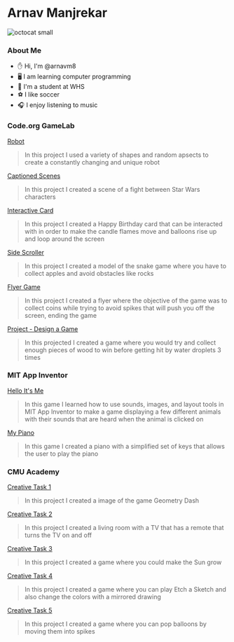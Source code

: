 # Arnav Manjrekar

![octocat small](https://github.com/arnavm8/Arnav-Manjrekar/assets/146843617/088aded6-2523-4257-8e75-81378eb8cee1)

### About Me

- ✋ Hi, I'm @arnavm8
- 🖥️ I am learning computer programming
- 🏫 I'm a student at WHS
- ⚽ I like soccer
- 🎧 I enjoy listening to music

### Code.org GameLab

[Robot](https://arnavm8.github.io/Robot/)
> In this project I used a variety of shapes and random apsects to create a constantly changing and unique robot

[Captioned Scenes](https://studio.code.org/projects/gamelab/PpS_57vzyegXUKlqSPv4fD0coqGoYKvq_dD-kJVkVLE)
> In this project I created a scene of a fight between Star Wars characters

[Interactive Card](https://studio.code.org/projects/gamelab/AOuEW30j20frgFVd2zBgWVUcDLeR5T9InQJzI7bPDsk)
> In this project I created a Happy Birthday card that can be interacted with in order to make the candle flames move and balloons rise up and loop around the screen

[Side Scroller](https://studio.code.org/projects/gamelab/2k9g27nsfadFjb2_P9zIOd6eGYeUVFv76emfC3RmFiw)
> In this project I created a model of the snake game where you have to collect apples and avoid obstacles like rocks

[Flyer Game](https://studio.code.org/projects/gamelab/OBQlIoUJ1JLV7nYOjsIiSpJhToWIQy5ayrEnRHlM9t8)
> In this project I created a flyer where the objective of the game was to collect coins while trying to avoid spikes that will push you off the screen, ending the game

[Project - Design a Game](https://studio.code.org/projects/gamelab/hB_RTDPtb6jCBML5r0BsZjllNTmu5NawYwW6sULR1P0)
> In this projected I created a game where you would try and collect enough pieces of wood to win before getting hit by water droplets 3 times

### MIT App Inventor

[Hello It's Me](https://ai2.appinventor.mit.edu/#4784477257465856)
> In this game I learned how to use sounds, images, and layout tools in MIT App Inventor to make a game displaying a few different animals with their sounds that are heard when the animal is clicked on

[My Piano](https://ai2.appinventor.mit.edu/#5974483770671104)
> In this game I created a piano with a simplified set of keys that allows the user to play the piano

### CMU Academy

[Creative Task 1](https://academy.cs.cmu.edu/sharing/skyBlueAlligator3201)
> In this project I created a image of the game Geometry Dash

[Creative Task 2](https://academy.cs.cmu.edu/sharing/siennaWolf3439)
> In this project I created a living room with a TV that has a remote that turns the TV on and off

[Creative Task 3](https://academy.cs.cmu.edu/sharing/siennaZebra3015)
> In this project I created a game where you could make the Sun grow

[Creative Task 4](https://academy.cs.cmu.edu/sharing/brownWolf5675)
> In this project I created a game where you can play Etch a Sketch and also change the colors with a mirrored drawing

[Creative Task 5](https://academy.cs.cmu.edu/sharing/aquaKangaroo9575)
> In this project I created a game where you can pop balloons by moving them into spikes
